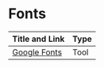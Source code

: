 # Fonts

| Title and Link                           | Type |
| ---------------------------------------- | ---- |
| [Google Fonts](https://fonts.google.com) | Tool |

